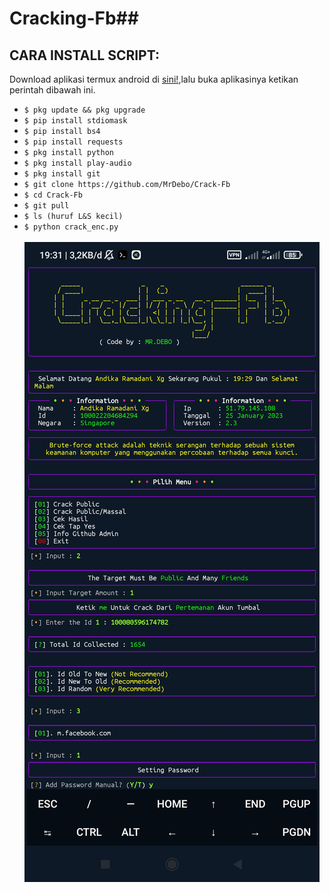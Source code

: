 # Cracking-Fb##
## CARA INSTALL SCRIPT:

Download aplikasi termux android di [sini!](https://f-droid.org/repo/com.termux_118.apk),lalu buka aplikasinya ketikan perintah dibawah ini.

<ul>

<li><code>$ pkg update && pkg upgrade</code></li>

<li><code>$ pip install stdiomask</code></li>

<li><code>$ pip install bs4</code></li>

<li><code>$ pip install requests</code></li>

<li><code>$ pkg install python</code></li>
  
<li><code>$ pkg install play-audio</code></li>
  
<li><code>$ pkg install git</code></li>

<li><code>$ git clone https://github.com/MrDebo/Crack-Fb</code></li>

<li><code>$ cd Crack-Fb</code></li>

<li><code>$ git pull</code></li>

<li><code>$ ls (huruf L&S kecil)</code></li>

<li><code>$ python crack_enc.py</code></li>

<br/>

<img src="https://github.com/MrDebo/Crack-Fb/blob/main/Screenshot_2023-01-25-19-31-14-791_com.termux.jpg" />

